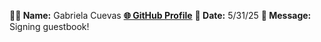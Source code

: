 **🧑‍💻 Name:** Gabriela Cuevas
[**🌐 GitHub Profile**](https://github.com/cuevasge) 
**📅 Date:**    5/31/25
**💬 Message:**  Signing guestbook!
